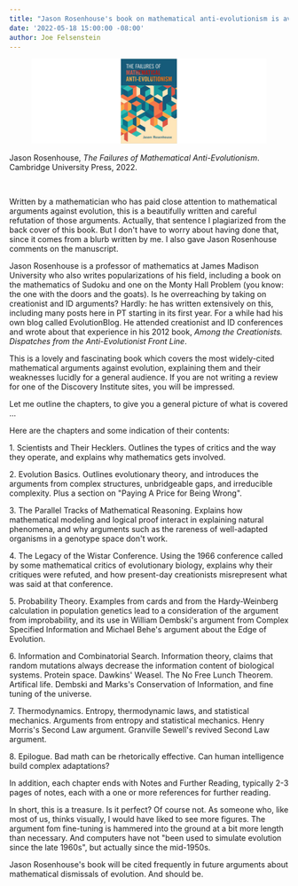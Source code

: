 ```yaml
---
title: "Jason Rosenhouse's book on mathematical anti-evolutionism is available"
date: '2022-05-18 15:00:00 -08:00'
author: Joe Felsenstein
---
```


<figure><img src="/uploads/2022/RosenhouseCover2.jpg" alt="[Rosenhouse book cover]"/></figure>

<p>
  Jason Rosenhouse, <em>The Failures of Mathematical Anti-Evolutionism</em>.  Cambridge
University Press, 2022.
<p>
&nbsp;
<p>
Written by a mathematician who has paid close attention to mathematical arguments
against evolution, this is a beautifully written and careful refutation of
those arguments.  Actually, that sentence I plagiarized from the back cover
of this book.  But I don't have to worry about having done that, since it
comes from a blurb written by me.  I also gave Jason Rosenhouse comments on the
manuscript.
<p>
Jason Rosenhouse is a professor of mathematics at James Madison University
who also writes popularizations of his field, including a book on the
mathematics of Sudoku and one on the Monty Hall Problem (you know:
the one with the doors and the goats).  Is he overreaching by taking on
creationist and ID arguments?  Hardly: he has written extensively
on this, including many posts here in PT starting in its first year. For a while had his own
blog called EvolutionBlog.  He attended creationist and ID conferences
and wrote about that experience in his 2012 book, <em>Among the Creationists. Dispatches from the Anti-Evolutionist Front Line</em>.
<p>
This is a lovely and fascinating book which covers the most
widely-cited mathematical arguments against evolution, explaining them and
their weaknesses lucidly for a general audience.  If you are not
writing a review for one of the Discovery Institute sites, you
will be impressed.
<p>
Let me outline the chapters, to give you a general picture of what
is covered ...
<P>
<!--more-->
<p>
Here are the chapters and some indication of their contents:
<p>
1. Scientists and Their Hecklers.  Outlines the types of
critics and the way they operate, and explains why
mathematics gets involved.
<p>
2. Evolution Basics.  Outlines evolutionary theory, and
introduces the arguments from complex structures,
unbridgeable gaps, and irreducible complexity.  Plus
a section on "Paying A Price for Being Wrong".
<p>
3. The Parallel Tracks of Mathematical Reasoning. Explains
how mathematical modeling and logical proof interact
in explaining natural phenomena, and why arguments such
as the rareness of well-adapted organisms in a genotype
space don't work.
<p>
4. The Legacy of the Wistar Conference.  Using the
1966 conference called by some mathematical critics
of evolutionary biology, explains why their critiques
were refuted, and how present-day creationists
misrepresent what was said at that conference.
<p>
5. Probability Theory.  Examples from cards and from
the Hardy-Weinberg calculation in population genetics
lead to a consideration of the argument from
improbability, and its use in William Dembski's
argument from Complex Specified Information and
Michael Behe's argument about the Edge of Evolution.
<p>
6. Information and Combinatorial Search.  Information
theory, claims that random mutations always decrease
the information content of biological systems.
Protein space.  Dawkins' Weasel. The No Free Lunch Theorem.
Artifical life. Dembski and Marks's Conservation
of Information, and fine tuning of the universe.
<p>
7. Thermodynamics. Entropy, thermodynamic laws, and
statistical mechanics. Arguments from entropy and
statistical mechanics.  Henry Morris's Second Law
argument. Granville Sewell's revived Second Law
argument.
<p>
8. Epilogue.  Bad math can be rhetorically
effective.  Can human intelligence build
complex adaptations?
<p>
In addition, each chapter ends with Notes
and Further Reading, typically 2-3 pages
of notes, each with a one or more references
for further reading.
<p>
In short, this is a treasure.  Is it perfect?
Of course not.  As someone who, like most of
us, thinks visually, I would have liked to see
more figures.  The argument fom fine-tuning
is hammered into the ground at a bit more
length than necessary.  And computers have not "been used to
simulate evolution since the late 1960s", but
actually since the mid-1950s.
<p>
Jason Rosenhouse's book will be cited frequently
in future arguments about mathematical
dismissals of evolution.  And should be.

